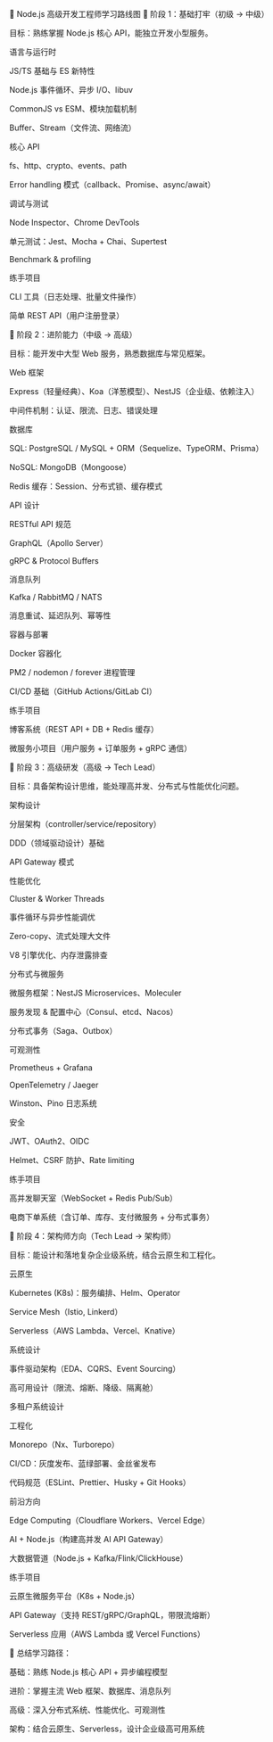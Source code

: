 🚀 Node.js 高级开发工程师学习路线图
🔹 阶段 1：基础打牢（初级 → 中级）

目标：熟练掌握 Node.js 核心 API，能独立开发小型服务。

语言与运行时

JS/TS 基础与 ES 新特性

Node.js 事件循环、异步 I/O、libuv

CommonJS vs ESM、模块加载机制

Buffer、Stream（文件流、网络流）

核心 API

fs、http、crypto、events、path

Error handling 模式（callback、Promise、async/await）

调试与测试

Node Inspector、Chrome DevTools

单元测试：Jest、Mocha + Chai、Supertest

Benchmark & profiling

练手项目

CLI 工具（日志处理、批量文件操作）

简单 REST API（用户注册登录）

🔹 阶段 2：进阶能力（中级 → 高级）

目标：能开发中大型 Web 服务，熟悉数据库与常见框架。

Web 框架

Express（轻量经典）、Koa（洋葱模型）、NestJS（企业级、依赖注入）

中间件机制：认证、限流、日志、错误处理

数据库

SQL: PostgreSQL / MySQL + ORM（Sequelize、TypeORM、Prisma）

NoSQL: MongoDB（Mongoose）

Redis 缓存：Session、分布式锁、缓存模式

API 设计

RESTful API 规范

GraphQL（Apollo Server）

gRPC & Protocol Buffers

消息队列

Kafka / RabbitMQ / NATS

消息重试、延迟队列、幂等性

容器与部署

Docker 容器化

PM2 / nodemon / forever 进程管理

CI/CD 基础（GitHub Actions/GitLab CI）

练手项目

博客系统（REST API + DB + Redis 缓存）

微服务小项目（用户服务 + 订单服务 + gRPC 通信）

🔹 阶段 3：高级研发（高级 → Tech Lead）

目标：具备架构设计思维，能处理高并发、分布式与性能优化问题。

架构设计

分层架构（controller/service/repository）

DDD（领域驱动设计）基础

API Gateway 模式

性能优化

Cluster & Worker Threads

事件循环与异步性能调优

Zero-copy、流式处理大文件

V8 引擎优化、内存泄露排查

分布式与微服务

微服务框架：NestJS Microservices、Moleculer

服务发现 & 配置中心（Consul、etcd、Nacos）

分布式事务（Saga、Outbox）

可观测性

Prometheus + Grafana

OpenTelemetry / Jaeger

Winston、Pino 日志系统

安全

JWT、OAuth2、OIDC

Helmet、CSRF 防护、Rate limiting

练手项目

高并发聊天室（WebSocket + Redis Pub/Sub）

电商下单系统（含订单、库存、支付微服务 + 分布式事务）

🔹 阶段 4：架构师方向（Tech Lead → 架构师）

目标：能设计和落地复杂企业级系统，结合云原生和工程化。

云原生

Kubernetes (K8s)：服务编排、Helm、Operator

Service Mesh（Istio, Linkerd）

Serverless（AWS Lambda、Vercel、Knative）

系统设计

事件驱动架构（EDA、CQRS、Event Sourcing）

高可用设计（限流、熔断、降级、隔离舱）

多租户系统设计

工程化

Monorepo（Nx、Turborepo）

CI/CD：灰度发布、蓝绿部署、金丝雀发布

代码规范（ESLint、Prettier、Husky + Git Hooks）

前沿方向

Edge Computing（Cloudflare Workers、Vercel Edge）

AI + Node.js（构建高并发 AI API Gateway）

大数据管道（Node.js + Kafka/Flink/ClickHouse）

练手项目

云原生微服务平台（K8s + Node.js）

API Gateway（支持 REST/gRPC/GraphQL，带限流熔断）

Serverless 应用（AWS Lambda 或 Vercel Functions）

📌 总结学习路径：

基础：熟练 Node.js 核心 API + 异步编程模型

进阶：掌握主流 Web 框架、数据库、消息队列

高级：深入分布式系统、性能优化、可观测性

架构：结合云原生、Serverless，设计企业级高可用系统